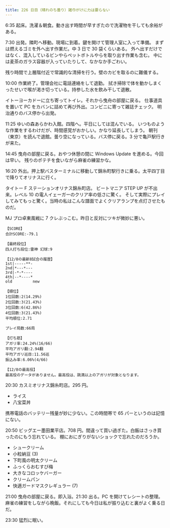 ```yaml
---
title: 226 日目（晴れのち曇り）雑巾がけに力は要らない
---
```


6:35 起床。洗濯＆朝食。動き出す時間が早すぎたので洗濯物を干しても余裕がある。

7:30 出発。隣町へ移動。現場に到着。鍵を開けて管理人室に入って準備。
まずは燃えるゴミを外へ出す作業だ。中 3 日で 30 袋くらいある。
外へ出すだけではなく、混入しているビンやらペットボトルやらを取り出す作業も含む。
中には麦茶のガラス容器が入っていたりして、なかなか手ごわい。

残り時間で上層階付近で常識的な清掃を行う。壁のカビを取るのに難儀する。

10:00 作業終了。管理会社に電話連絡をして退勤。
拭き掃除で体を動かしまくったせいで喉が渇き切っている。持参した水を飲み干して退散。

イトーヨーカドーに立ち寄ってトイレ。それから曳舟の部屋に戻る。
仕事道具を置いて PC をカバンに詰めて再び外出。コンビニに寄って雑誌チェック。
明治通りのバス停から出発。

11:25 ゆいの森あらかわ入館。四階へ。平日にしては混んでいる。
いつものような作業をするわけだが、時間感覚がおかしい。かなり延長してしまう。
朝刊（東京）を読んで退館。曇り空になっている。バス停に戻る。3 分で亀戸駅行きが来た。

14:45 曳舟の部屋に戻る。おやつ休憩の間に Windows Update を進める。今回は早い。
残りのポテチを食いながら麻雀の練習かな。

16:20 外出。押上駅バスターミナルに移動して錦糸町駅行きに乗る。太平四丁目で降りてオリナスに行く。

タイトー F ステーションオリナス錦糸町店。
ビートマニア STEP UP が不出来。レベル 10 の電人イェーガーのクリア率の低さに驚く。
そして実際にプレイしてみてもっと驚く。当時の私はこんな譜面でよくクリアランプを点灯させたものだ。

MJ プロ卓東風戦に 7 クレぶっこむ。昨日と反対にツキが微妙に悪い。

```text
【SCORE】
合計SCORE:-79.1

【最終段位】
四人打ち段位:雷神 幻球:9

【12/8の最新8試合の履歴】
1st|-----**-
2nd|*---*---
3rd|-*-*----
4th|--*----*
old         new

【順位】
1位回数:2(14.29%)
2位回数:3(21.43%)
3位回数:6(42.86%)
4位回数:3(21.43%)
平均順位:2.71

プレイ局数:66局

【打ち筋】
アガリ率:24.24%(16/66)
平均アガリ翻:2.94翻
平均アガリ巡目:11.56巡
振込み率:6.06%(4/66)

【12/8の最高役】
最高役のデータがありません。最高役は、跳満以上のアガリが対象となります。
```

20:30 カスミオリナス錦糸町店。295 円。

* ライス
* 八宝菜丼

携帯電話のバッテリー残量が妙に少ない。この時間帯で 65 パーというのは記憶にない。

20:50 ビッグエー墨田業平店。708 円。間違って買い過ぎた。白飯はさっき買ったのにもう忘れている。
棚におにぎりがないショックで忘れたのだろうか。

* シュークリーム
* 小粒納豆 (3)
* 下町風の明太クリーム
* ふっくらおむすび梅
* 大きなコロッケバーガー
* クリームパン
* 快適ガードマスクレギュラー (7)

21:00 曳舟の部屋に戻る。即入浴。21:30 出る。PC を開けてレシートの整理。
麻雀の練習をしながら晩飯。それにしても今日は私が振り込むと裏がよく乗る日だ。

23:30 猛烈に眠い。
